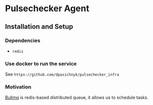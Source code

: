 # Pulsechecker Agent

## Installation and Setup

### Dependencies
 - `redis`

### Use docker to run the service

See `https://github.com/dpasichnyk/pulsechecker_infra`

### Motivation
[Bullmq](https://docs.bullmq.io/) is redis-based distributed queue, it allows us to schedule tasks.
